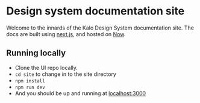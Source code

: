 # Design system documentation site

Welcome to the innards of the Kalo Design System documentation site. The docs are built using [next.js](https://github.com/zeit/next.js), and hosted on [Now](https://github.com/zeit/now-cli).

## Running locally
- Clone the UI repo locally.
- `cd site` to change in to the site directory
- `npm install`
- `npm run dev`
- And you should be up and running at [localhost:3000](http://localhost:3000)


